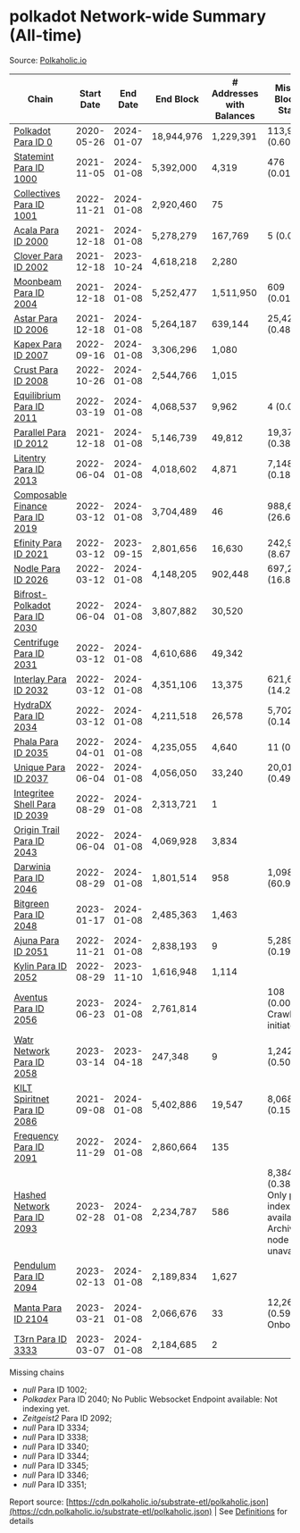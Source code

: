 # polkadot Network-wide Summary (All-time)

Source: [Polkaholic.io](https://polkaholic.io)


| Chain            | Start Date | End Date | End Block | # Addresses with Balances | Missing Blocks / Status |
| ---------------- | ---------- | ---------| --------- | ------------------------- | ----------------------- |
| [Polkadot Para ID 0](/polkadot/0-polkadot) | 2020-05-26 | 2024-01-07 | 18,944,976 |  1,229,391 | 113,944 (0.60%)  |
| [Statemint Para ID 1000](/polkadot/1000-statemint) | 2021-11-05 | 2024-01-08 | 5,392,000 |  4,319 | 476 (0.01%)  |
| [Collectives Para ID 1001](/polkadot/1001-collectives) | 2022-11-21 | 2024-01-08 | 2,920,460 |  75 |    |
| [Acala Para ID 2000](/polkadot/2000-acala) | 2021-12-18 | 2024-01-08 | 5,278,279 |  167,769 | 5 (0.00%)  |
| [Clover Para ID 2002](/polkadot/2002-clover) | 2021-12-18 | 2023-10-24 | 4,618,218 |  2,280 |    |
| [Moonbeam Para ID 2004](/polkadot/2004-moonbeam) | 2021-12-18 | 2024-01-08 | 5,252,477 |  1,511,950 | 609 (0.01%)  |
| [Astar Para ID 2006](/polkadot/2006-astar) | 2021-12-18 | 2024-01-08 | 5,264,187 |  639,144 | 25,420 (0.48%)  |
| [Kapex Para ID 2007](/polkadot/2007-kapex) | 2022-09-16 | 2024-01-08 | 3,306,296 |  1,080 |    |
| [Crust Para ID 2008](/polkadot/2008-crust) | 2022-10-26 | 2024-01-08 | 2,544,766 |  1,015 |    |
| [Equilibrium Para ID 2011](/polkadot/2011-equilibrium) | 2022-03-19 | 2024-01-08 | 4,068,537 |  9,962 | 4 (0.00%)  |
| [Parallel Para ID 2012](/polkadot/2012-parallel) | 2021-12-18 | 2024-01-08 | 5,146,739 |  49,812 | 19,374 (0.38%)  |
| [Litentry Para ID 2013](/polkadot/2013-litentry) | 2022-06-04 | 2024-01-08 | 4,018,602 |  4,871 | 7,148 (0.18%)  |
| [Composable Finance Para ID 2019](/polkadot/2019-composable) | 2022-03-12 | 2024-01-08 | 3,704,489 |  46 | 988,698 (26.69%)  |
| [Efinity Para ID 2021](/polkadot/2021-efinity) | 2022-03-12 | 2023-09-15 | 2,801,656 |  16,630 | 242,949 (8.67%)  |
| [Nodle Para ID 2026](/polkadot/2026-nodle) | 2022-03-12 | 2024-01-08 | 4,148,205 |  902,448 | 697,249 (16.81%)  |
| [Bifrost-Polkadot Para ID 2030](/polkadot/2030-bifrost-dot) | 2022-06-04 | 2024-01-08 | 3,807,882 |  30,520 |    |
| [Centrifuge Para ID 2031](/polkadot/2031-centrifuge) | 2022-03-12 | 2024-01-08 | 4,610,686 |  49,342 |    |
| [Interlay Para ID 2032](/polkadot/2032-interlay) | 2022-03-12 | 2024-01-08 | 4,351,106 |  13,375 | 621,626 (14.29%)  |
| [HydraDX Para ID 2034](/polkadot/2034-hydradx) | 2022-03-12 | 2024-01-08 | 4,211,518 |  26,578 | 5,702 (0.14%)  |
| [Phala Para ID 2035](/polkadot/2035-phala) | 2022-04-01 | 2024-01-08 | 4,235,055 |  4,640 | 11 (0.00%)  |
| [Unique Para ID 2037](/polkadot/2037-unique) | 2022-06-04 | 2024-01-08 | 4,056,050 |  33,240 | 20,019 (0.49%)  |
| [Integritee Shell Para ID 2039](/polkadot/2039-integritee-shell) | 2022-08-29 | 2024-01-08 | 2,313,721 |  1 |    |
| [Origin Trail Para ID 2043](/polkadot/2043-origintrail) | 2022-06-04 | 2024-01-08 | 4,069,928 |  3,834 |    |
| [Darwinia Para ID 2046](/polkadot/2046-darwinia) | 2022-08-29 | 2024-01-08 | 1,801,514 |  958 | 1,098,047 (60.95%)  |
| [Bitgreen Para ID 2048](/polkadot/2048-bitgreen) | 2023-01-17 | 2024-01-08 | 2,485,363 |  1,463 |    |
| [Ajuna Para ID 2051](/polkadot/2051-ajuna) | 2022-11-21 | 2024-01-08 | 2,838,193 |  9 | 5,289 (0.19%)  |
| [Kylin Para ID 2052](/polkadot/2052-kylin) | 2022-08-29 | 2023-11-10 | 1,616,948 |  1,114 |    |
| [Aventus Para ID 2056](/polkadot/2056-aventus) | 2023-06-23 | 2024-01-08 | 2,761,814 |   | 108 (0.00%) Crawling initiated |
| [Watr Network Para ID 2058](/polkadot/2058-watr) | 2023-03-14 | 2023-04-18 | 247,348 |  9 | 1,242 (0.50%)  |
| [KILT Spiritnet Para ID 2086](/polkadot/2086-kilt) | 2021-09-08 | 2024-01-08 | 5,402,886 |  19,547 | 8,068 (0.15%)  |
| [Frequency Para ID 2091](/polkadot/2091-frequency) | 2022-11-29 | 2024-01-08 | 2,860,664 |  135 |    |
| [Hashed Network Para ID 2093](/polkadot/2093-hashed) | 2023-02-28 | 2024-01-08 | 2,234,787 |  586 | 8,384 (0.38%) Only partial index available: Archive node unavailable |
| [Pendulum Para ID 2094](/polkadot/2094-pendulum) | 2023-02-13 | 2024-01-08 | 2,189,834 |  1,627 |    |
| [Manta Para ID 2104](/polkadot/2104-manta) | 2023-03-21 | 2024-01-08 | 2,066,676 |  33 | 12,262 (0.59%) Onboarding |
| [T3rn Para ID 3333](/polkadot/3333-t3rn) | 2023-03-07 | 2024-01-08 | 2,184,685 |  2 |    |

Missing chains


* *null* Para ID 1002; 
* *Polkadex* Para ID 2040; No Public Websocket Endpoint available: Not indexing yet.
* *Zeitgeist2* Para ID 2092; 
* *null* Para ID 3334; 
* *null* Para ID 3338; 
* *null* Para ID 3340; 
* *null* Para ID 3344; 
* *null* Para ID 3345; 
* *null* Para ID 3346; 
* *null* Para ID 3351; 

Report source: [https://cdn.polkaholic.io/substrate-etl/polkaholic.json](https://cdn.polkaholic.io/substrate-etl/polkaholic.json) | See [Definitions](/DEFINITIONS.md) for details

